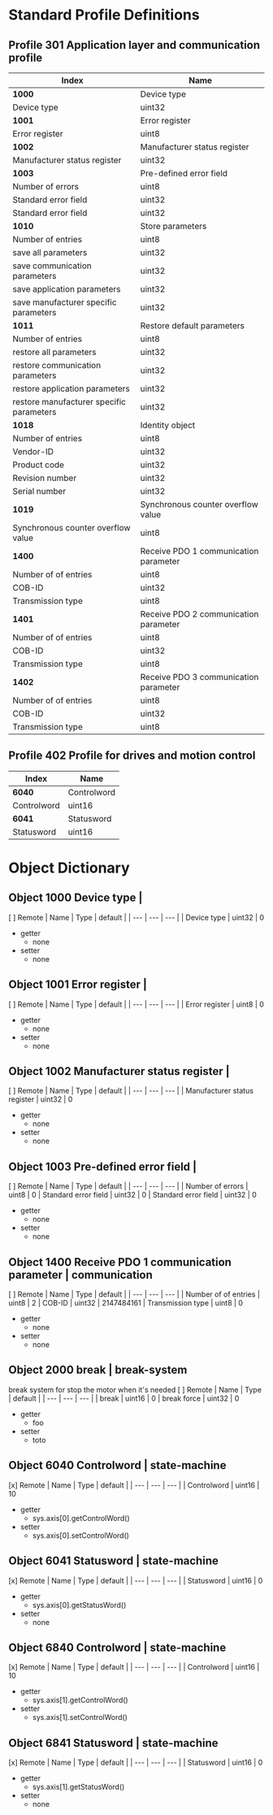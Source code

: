 # Standard Profile Definitions

## Profile 301 Application layer and communication profile
| Index | Name |
| --- | --- |
| **1000**| Device type |
|  Device type | uint32 |
| **1001**| Error register |
|  Error register | uint8 |
| **1002**| Manufacturer status register |
|  Manufacturer status register | uint32 |
| **1003**| Pre-defined error field |
|  Number of errors | uint8 |
|  Standard error field | uint32 |
|  Standard error field | uint32 |
| **1010**| Store parameters |
|  Number of entries | uint8 |
|  save all parameters | uint32 |
|  save communication parameters | uint32 |
|  save application parameters | uint32 |
|  save manufacturer specific parameters | uint32 |
| **1011**| Restore default parameters |
|  Number of entries | uint8 |
|  restore all parameters | uint32 |
|  restore communication parameters | uint32 |
|  restore application parameters | uint32 |
|  restore manufacturer specific parameters | uint32 |
| **1018**| Identity object |
|  Number of entries | uint8 |
|  Vendor-ID | uint32 |
|  Product code | uint32 |
|  Revision number | uint32 |
|  Serial number | uint32 |
| **1019**| Synchronous counter overflow value |
|  Synchronous counter overflow value | uint8 |
| **1400**| Receive PDO 1 communication parameter |
|  Number of of entries | uint8 |
|  COB-ID | uint32 |
|  Transmission type | uint8 |
| **1401**| Receive PDO 2 communication parameter |
|  Number of of entries | uint8 |
|  COB-ID | uint32 |
|  Transmission type | uint8 |
| **1402**| Receive PDO 3 communication parameter |
|  Number of of entries | uint8 |
|  COB-ID | uint32 |
|  Transmission type | uint8 |
## Profile 402 Profile for drives and motion control
| Index | Name |
| --- | --- |
| **6040**| Controlword |
|  Controlword | uint16 |
| **6041**| Statusword |
|  Statusword | uint16 |

# Object Dictionary

## Object 1000 Device type | 

[ ] Remote
| Name | Type | default |
| --- | --- | --- |
| Device type | uint32 | 0
- getter 
    - none
- setter 
    - none
## Object 1001 Error register | 

[ ] Remote
| Name | Type | default |
| --- | --- | --- |
| Error register | uint8 | 0
- getter 
    - none
- setter 
    - none
## Object 1002 Manufacturer status register | 

[ ] Remote
| Name | Type | default |
| --- | --- | --- |
| Manufacturer status register | uint32 | 0
- getter 
    - none
- setter 
    - none
## Object 1003 Pre-defined error field | 

[ ] Remote
| Name | Type | default |
| --- | --- | --- |
| Number of errors | uint8 | 0
| Standard error field | uint32 | 0
| Standard error field | uint32 | 0
- getter 
    - none
- setter 
    - none
## Object 1400 Receive PDO 1 communication parameter | communication

[ ] Remote
| Name | Type | default |
| --- | --- | --- |
| Number of of entries | uint8 | 2
| COB-ID | uint32 | 2147484161
| Transmission type | uint8 | 0
- getter 
    - none
- setter 
    - none
## Object 2000 break | break-system
break system for stop the motor when it's needed
[ ] Remote
| Name | Type | default |
| --- | --- | --- |
| break | uint16 | 0
| break force | uint32 | 0
- getter 
    - foo
- setter 
    - toto
## Object 6040 Controlword | state-machine

[x] Remote
| Name | Type | default |
| --- | --- | --- |
| Controlword | uint16 | 10
- getter 
    - sys.axis[0].getControlWord()
- setter 
    - sys.axis[0].setControlWord()
## Object 6041 Statusword | state-machine

[x] Remote
| Name | Type | default |
| --- | --- | --- |
| Statusword | uint16 | 0
- getter 
    - sys.axis[0].getStatusWord()
- setter 
    - none
## Object 6840 Controlword | state-machine

[x] Remote
| Name | Type | default |
| --- | --- | --- |
| Controlword | uint16 | 10
- getter 
    - sys.axis[1].getControlWord()
- setter 
    - sys.axis[1].setControlWord()
## Object 6841 Statusword | state-machine

[x] Remote
| Name | Type | default |
| --- | --- | --- |
| Statusword | uint16 | 0
- getter 
    - sys.axis[1].getStatusWord()
- setter 
    - none
